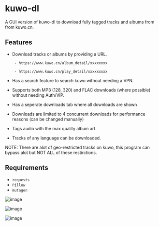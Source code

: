 # kuwo-dl

A GUI version of kuwo-dl to download fully tagged tracks and albums from from kuwo.cn.

## Features
- Download tracks or albums by providing a URL.

  ` - https://www.kuwo.cn/album_detail/xxxxxxxx`

  ` - https://www.kuwo.cn/play_detail/xxxxxxxxx`

- Has a search feature to search kuwo without needing a VPN.
- Supports both MP3 (128, 320) and FLAC downloads (where possible) without needing Auth/VIP.
- Has a seperate downloads tab where all downloads are shown
- Downloads are limited to 4 concurrent downloads for performance reasons (can be changed manually)
- Tags audio with the max quality album art.
- Tracks of any language can be downloaded.

NOTE: There are alot of geo-restricted tracks on kuwo, this program can bypass alot but NOT ALL of these restirctions.


## Requirements

- `requests`
- `Pillow`
- `mutagen`

![image](https://github.com/user-attachments/assets/47142503-f2bd-4721-8045-cb2cd26ed929)

![image](https://github.com/user-attachments/assets/d819d3c1-3a81-4f30-8345-85a57d5c9faf)

![image](https://github.com/user-attachments/assets/cf82f5d0-515c-4801-9113-42a8c15c784c)









